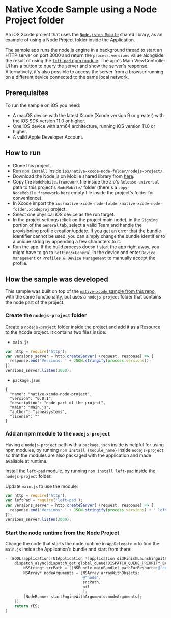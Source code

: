 # Native Xcode Sample using a Node Project folder

An iOS Xcode project that uses the [`Node.js on Mobile`]( https://github.com/janeasystems/nodejs-mobile) shared library, as an example of using a Node Project folder inside the Application.

The sample app runs the node.js engine in a background thread to start an HTTP server on port 3000 and return the `process.versions` value alongside the result of using the [`left-pad` npm module](https://www.npmjs.com/package/left-pad). The app's Main ViewController UI has a button to query the server and show the server's response. Alternatively, it's also possible to access the server from a browser running on a different device connected to the same local network.

## Prerequisites
To run the sample on iOS you need:
 - A macOS device with the latest Xcode (Xcode version 9 or greater) with the iOS SDK version 11.0 or higher.
 - One iOS device with arm64 architecture, running iOS version 11.0 or higher.
 - A valid Apple Developer Account.

## How to run
 - Clone this project.
 - Run `npm install` inside `ios/native-xcode-node-folder/nodejs-project/`.
 - Download the Node.js on Mobile shared library from [here](https://github.com/janeasystems/nodejs-mobile/releases/download/nodejs-mobile-v0.1.6/nodejs-mobile-v0.1.6-ios.zip).
 - Copy the `NodeMobile.framework` file inside the zip's `Release-universal` path to this project's `NodeMobile/` folder (there's a `copy-NodeMobile.framework-here` empty file inside the project's folder for convenience).
 - In Xcode import the `ios/native-xcode-node-folder/native-xcode-node-folder.xcodeproj` project.
 - Select one physical iOS device as the run target.
 - In the project settings (click on the project main node), in the `Signing` portion of the `General` tab, select a valid Team and handle the provisioning profile creation/update. If you get an error that the bundle identifier cannot be used, you can simply change the bundle identifier to a unique string by appending a few characters to it.
 - Run the app. If the build process doesn't start the app right away, you might have to go to `Settings>General` in the device and enter `Device Management` or `Profiles & Device Management` to manually accept the profile.

## How the sample was developed

This sample was built on top of the [`native-xcode` sample from this repo](../native-xcode), with the same functionality, but uses a `nodejs-project` folder that contains the node part of the project.

### Create the `nodejs-project` folder

Create a `nodejs-project` folder inside the project and add it as a Resource to the Xcode project.
It contains two files inside:

- `main.js`
```js
var http = require('http');
var versions_server = http.createServer( (request, response) => {
  response.end('Versions: ' + JSON.stringify(process.versions));
});
versions_server.listen(3000);
```

- `package.json`
```
{
  "name": "native-xcode-node-project",
  "version": "0.0.1",
  "description": "node part of the project",
  "main": "main.js",
  "author": "janeasystems",
  "license": ""
}
```

### Add an npm module to the `nodejs-project`

Having a `nodejs-project` path with a `package.json` inside is helpful for using npm modules, by running `npm install {module_name}` inside `nodejs-project` so that the modules are also packaged with the application and made available at runtime.

Install the `left-pad` module, by running `npm install left-pad` inside the `nodejs-project` folder.

Update `main.js` to use the module:
```js
var http = require('http');
var leftPad = require('left-pad');
var versions_server = http.createServer( (request, response) => {
  response.end('Versions: ' + JSON.stringify(process.versions) + ' left-pad: ' + leftPad(42, 5, '0'));
});
versions_server.listen(3000);
```

### Start the node runtime from the Node Project

Change the code that starts the node runtime in `AppDelegate.m` to find the `main.js` inside the Application's bundle and start from there:

```objectivec
- (BOOL)application:(UIApplication *)application didFinishLaunchingWithOptions:(NSDictionary *)launchOptions {
    dispatch_async(dispatch_get_global_queue(DISPATCH_QUEUE_PRIORITY_BACKGROUND, 0), ^{
        NSString* srcPath = [[NSBundle mainBundle] pathForResource:@"nodejs-project/main.js" ofType:@""];
        NSArray* nodeArguments = [NSArray arrayWithObjects:
                                  @"node",
                                  srcPath,
                                  nil
                                  ];
        [NodeRunner startEngineWithArguments:nodeArguments];
    });
    return YES;
}
```
